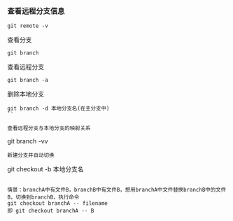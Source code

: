 ### 查看远程分支信息
```
git remote -v
```

查看分支
```
git branch
```

查看远程分支
```
git branch -a
```
删除本地分支
```
git branch -d 本地分支名(在主分支中)
``

查看远程分支与本地分支的映射关系
```
git branch -vv
```
新建分支并自动切换
```
git checkout -b 本地分支名
```

情景：branchA中有文件B，branchB中有文件B，想用branchA中文件替换branchB中的文件B，切换到branchB，执行命令
git checkout branchA -- filename
即 git checkout branchA -- B